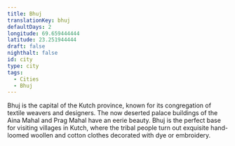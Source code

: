 ```yaml
---
title: Bhuj
translationKey: bhuj
defaultDays: 2
longitude: 69.659444444
latitude: 23.251944444
draft: false
nighthalt: false
id: city
type: city
tags:
  - Cities
  - Bhuj
---
```

Bhuj is the capital of the Kutch province, known for its congregation of textile weavers and designers. The now deserted palace buildings of the Aina Mahal and Prag Mahal have an eerie beauty. Bhuj is the perfect base for visiting villages in Kutch, where the tribal people turn out exquisite hand-loomed woollen and cotton clothes decorated with dye or embroidery.
